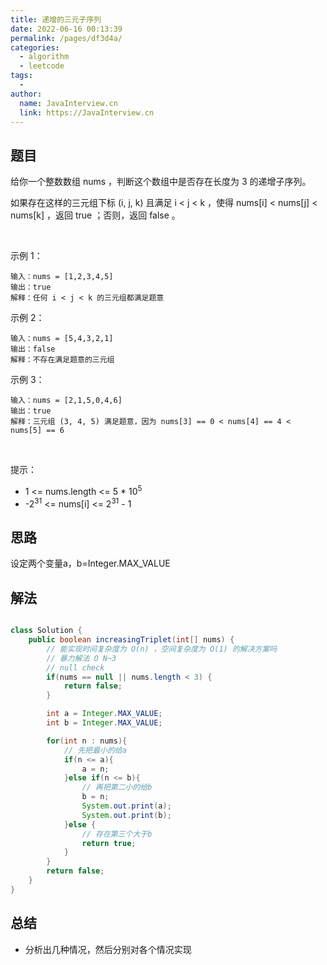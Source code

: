 ```yaml
---
title: 递增的三元子序列
date: 2022-06-16 00:13:39
permalink: /pages/df3d4a/
categories:
  - algorithm
  - leetcode
tags:
  - 
author: 
  name: JavaInterview.cn
  link: https://JavaInterview.cn
---
```



## 题目

给你一个整数数组 nums ，判断这个数组中是否存在长度为 3 的递增子序列。

如果存在这样的三元组下标 (i, j, k) 且满足 i < j < k ，使得 nums[i] < nums[j] < nums[k] ，返回 true ；否则，返回 false 。

 

示例 1：

    输入：nums = [1,2,3,4,5]
    输出：true
    解释：任何 i < j < k 的三元组都满足题意
示例 2：

    输入：nums = [5,4,3,2,1]
    输出：false
    解释：不存在满足题意的三元组
示例 3：

    输入：nums = [2,1,5,0,4,6]
    输出：true
    解释：三元组 (3, 4, 5) 满足题意，因为 nums[3] == 0 < nums[4] == 4 < nums[5] == 6
 

提示：

- 1 <= nums.length <= 5 * 10<sup>5</sup>
- -2<sup>31</sup> <= nums[i] <= 2<sup>31</sup> - 1




## 思路

设定两个变量a，b=Integer.MAX_VALUE

## 解法
```java

class Solution {
    public boolean increasingTriplet(int[] nums) {
        // 能实现时间复杂度为 O(n) ，空间复杂度为 O(1) 的解决方案吗
        // 暴力解法 O N~3
        // null check
        if(nums == null || nums.length < 3) {
            return false;
        }

        int a = Integer.MAX_VALUE;
        int b = Integer.MAX_VALUE;

        for(int n : nums){
            // 先把最小的给a
            if(n <= a){
                a = n;
            }else if(n <= b){
                // 再把第二小的给b
                b = n;
                System.out.print(a);
                System.out.print(b);
            }else {
                // 存在第三个大于b
                return true;
            }
        }
        return false;
    }
}
```

## 总结

- 分析出几种情况，然后分别对各个情况实现 
